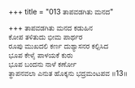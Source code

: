 +++
title = "013 ತಾಪವಡಗಿತು ಮನದ"

+++
ತಾಪವಡಗಿತು ಮನದ ಕಡುಹಿನ  
ಕೋಪ ತಳಿತುದು ಭೀಮ ಪಾರ್ಥರ  
ರೂಪು ಮುಖದಲಿ ಕರ್ಣ ದುಶ್ಯಾಸನರ ಕಲ್ಪಿಸಿದ  
ಭೂಪ ಕೇಳೈ ಪಾಳಯಕೆ ಕುರು  
ಭೂಪ ಬಂದನು ನಾಳೆ ಕರ್ಣೋ  
ತ್ಥಾಪನವಲಾ ಎನುತ ಹೊಕ್ಕನು ಭದ್ರಮಂಟಪವ     ॥13॥